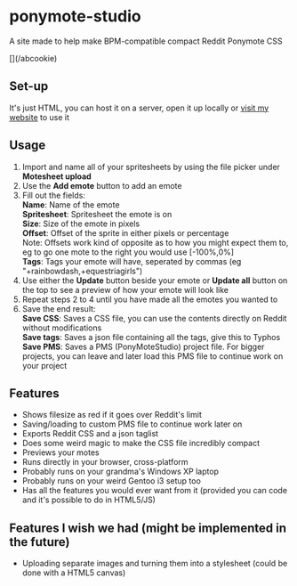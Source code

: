 # ponymote-studio
A site made to help make BPM-compatible compact Reddit Ponymote CSS  
  
\[](/abcookie)  
  
## Set-up  
It's just HTML, you can host it on a server, open it up locally or [visit my website](https://rebane2001.com/ponymotes/) to use it  
  
## Usage  
1. Import and name all of your spritesheets by using the file picker under **Motesheet upload**  
2. Use the **Add emote** button to add an emote  
3. Fill out the fields:  
  **Name**: Name of the emote  
  **Spritesheet**: Spritesheet the emote is on  
  **Size**: Size of the emote in pixels  
  **Offset**: Offset of the sprite in either pixels or percentage  
  Note: Offsets work kind of opposite as to how you might expect them to, eg to go one mote to the right you would use [-100%,0%]  
  **Tags**: Tags your emote will have, seperated by commas (eg "+rainbowdash,+equestriagirls")  
4. Use either the **Update** button beside your emote or **Update all** button on the top to see a preview of how your emote will look like  
5. Repeat steps 2 to 4 until you have made all the emotes you wanted to  
6. Save the end result:  
  **Save CSS**: Saves a CSS file, you can use the contents directly on Reddit without modifications  
  **Save tags**: Saves a json file containing all the tags, give this to Typhos  
  **Save PMS**: Saves a PMS (PonyMoteStudio) project file. For bigger projects, you can leave and later load this PMS file to continue work on your project  
  
## Features
* Shows filesize as red if it goes over Reddit's limit  
* Saving/loading to custom PMS file to continue work later on  
* Exports Reddit CSS and a json taglist  
* Does some weird magic to make the CSS file incredibly compact    
* Previews your motes  
* Runs directly in your browser, cross-platform  
* Probably runs on your grandma's Windows XP laptop  
* Probably runs on your weird Gentoo i3 setup too  
* Has all the features you would ever want from it (provided you can code and it's possible to do in HTML5/JS)    
  
## Features I wish we had (might be implemented in the future)  
* Uploading separate images and turning them into a stylesheet (could be done with a HTML5 canvas)
